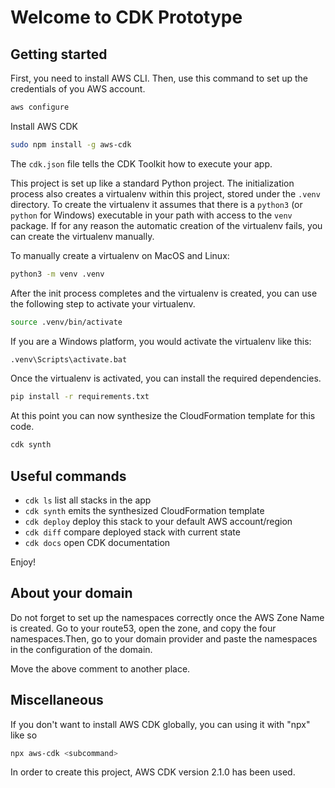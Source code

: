 # Welcome to CDK Prototype

## Getting started

First, you need to install AWS CLI. Then, use this command to set up the credentials of you AWS account.
```bash
aws configure
```

Install AWS CDK
```bash
sudo npm install -g aws-cdk
```

The `cdk.json` file tells the CDK Toolkit how to execute your app.

This project is set up like a standard Python project. The initialization
process also creates a virtualenv within this project, stored under the `.venv`
directory.  To create the virtualenv it assumes that there is a `python3`
(or `python` for Windows) executable in your path with access to the `venv`
package. If for any reason the automatic creation of the virtualenv fails,
you can create the virtualenv manually.

To manually create a virtualenv on MacOS and Linux:

```bash
python3 -m venv .venv
```

After the init process completes and the virtualenv is created, you can use the following
step to activate your virtualenv.

```bash
source .venv/bin/activate
```

If you are a Windows platform, you would activate the virtualenv like this:

```bash
.venv\Scripts\activate.bat
```

Once the virtualenv is activated, you can install the required dependencies.

```bash
pip install -r requirements.txt
```

At this point you can now synthesize the CloudFormation template for this code.

```bash
cdk synth
```

## Useful commands

 * `cdk ls`          list all stacks in the app
 * `cdk synth`       emits the synthesized CloudFormation template
 * `cdk deploy`      deploy this stack to your default AWS account/region
 * `cdk diff`        compare deployed stack with current state
 * `cdk docs`        open CDK documentation

Enjoy!

## About your domain

Do not forget to set up the namespaces correctly once the AWS Zone Name is created.
Go to your route53, open the zone, and copy the four namespaces.Then, go to your domain provider and paste the namespaces in the configuration of the domain.

<TO-DO> Move the above comment to another place.

## Miscellaneous

If you don't want to install AWS CDK globally, you can using it with "npx" like so
```bash
npx aws-cdk <subcommand>
```

In order to create this project, AWS CDK version 2.1.0 has been used.
